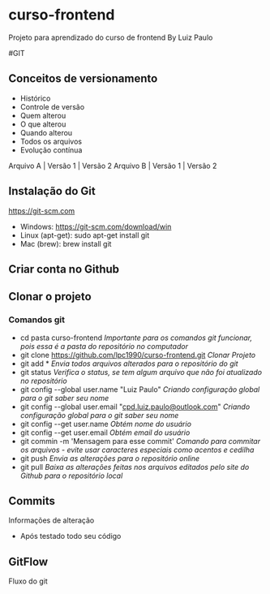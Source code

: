 # curso-frontend
Projeto para aprendizado do curso de frontend
By Luiz Paulo

#GIT
## Conceitos de versionamento
- Histórico
- Controle de versão
- Quem alterou
- O que alterou
- Quando alterou
- Todos os arquivos
- Evolução contínua

Arquivo A | Versão 1 | Versão 2
Arquivo B | Versão 1 | Versão 2

## Instalação do Git
https://git-scm.com

- Windows: https://git-scm.com/download/win
- Linux (apt-get): sudo apt-get install git
- Mac (brew): brew install git

## Criar conta no Github

## Clonar o projeto
### Comandos git
- cd pasta curso-frontend *Importante para os comandos git funcionar, pois essa é a pasta do repositório no computador*
- git clone https://github.com/lpc1990/curso-frontend.git *Clonar Projeto*
- git add * *Envia todos arquivos alterados para o repositório do git*
- git status *Verifica o status, se tem algum arquivo que não foi atualizado no repositório*
- git config --global user.name "Luiz Paulo" *Criando configuração global para o git saber seu nome*
- git config --global user.email "cpd.luiz.paulo@outlook.com" *Criando configuração global para o git saber seu nome*
- git config --get user.name *Obtém nome do usuário*
- git config --get user.email *Obtém email do usuário*
- git commin -m 'Mensagem para esse commit' *Comando para commitar os arquivos - evite usar caracteres especiais como acentos e cedilha*
- git push *Envia as alterações para o repositório online*
- git pull *Baixa as alterações feitas nos arquivos editados pelo site do Github para o repositório local*

## Commits
Informações de alteração
- Após testado todo seu código

## GitFlow
Fluxo do git
